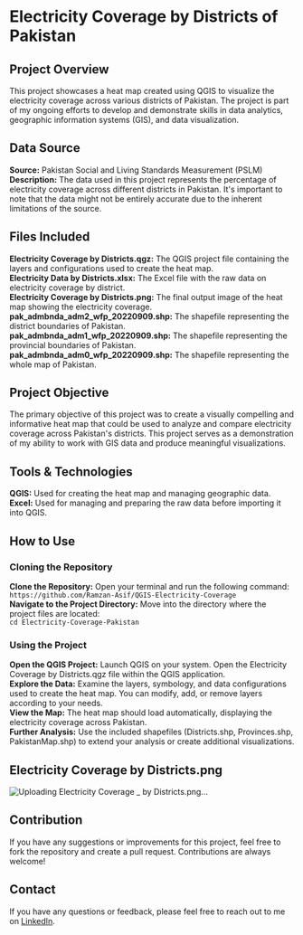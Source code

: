 # Electricity Coverage by Districts of Pakistan

## Project Overview
This project showcases a heat map created using QGIS to visualize the electricity coverage across various districts of Pakistan. The project is part of my ongoing efforts to develop and demonstrate skills in data analytics, geographic information systems (GIS), and data visualization.

## Data Source
**Source:** Pakistan Social and Living Standards Measurement (PSLM)  
**Description:** The data used in this project represents the percentage of electricity coverage across different districts in Pakistan. It's important to note that the data might not be entirely accurate due to the inherent limitations of the source.

## Files Included
**Electricity Coverage by Districts.qgz:** The QGIS project file containing the layers and configurations used to create the heat map.  
**Electricity Data by Districts.xlsx:** The Excel file with the raw data on electricity coverage by district.  
**Electricity Coverage by Districts.png:** The final output image of the heat map showing the electricity coverage.  
**pak_admbnda_adm2_wfp_20220909.shp:** The shapefile representing the district boundaries of Pakistan.  
**pak_admbnda_adm1_wfp_20220909.shp:** The shapefile representing the provincial boundaries of Pakistan.  
**pak_admbnda_adm0_wfp_20220909.shp:** The shapefile representing the whole map of Pakistan.

## Project Objective
The primary objective of this project was to create a visually compelling and informative heat map that could be used to analyze and compare electricity coverage across Pakistan's districts. This project serves as a demonstration of my ability to work with GIS data and produce meaningful visualizations.

## Tools & Technologies
**QGIS:** Used for creating the heat map and managing geographic data.  
**Excel:** Used for managing and preparing the raw data before importing it into QGIS.

## How to Use
### Cloning the Repository
**Clone the Repository:** Open your terminal and run the following command:  
`https://github.com/Ramzan-Asif/QGIS-Electricity-Coverage`  
**Navigate to the Project Directory:** Move into the directory where the project files are located:  
`cd Electricity-Coverage-Pakistan`
### Using the Project
**Open the QGIS Project:** Launch QGIS on your system. Open the Electricity Coverage by Districts.qgz file within the QGIS application.  
**Explore the Data:** Examine the layers, symbology, and data configurations used to create the heat map. You can modify, add, or remove layers according to your needs.  
**View the Map:** The heat map should load automatically, displaying the electricity coverage across Pakistan.  
**Further Analysis:** Use the included shapefiles (Districts.shp, Provinces.shp, PakistanMap.shp) to extend your analysis or create additional visualizations.

## Electricity Coverage by Districts.png
![Uploading Electricity Coverage _ by Districts.png…]()

## Contribution
If you have any suggestions or improvements for this project, feel free to fork the repository and create a pull request. Contributions are always welcome!

## Contact
If you have any questions or feedback, please feel free to reach out to me on [LinkedIn](https://www.linkedin.com/in/ramzan-asif/).

